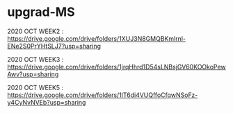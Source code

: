 # upgrad-MS


2020 OCT WEEK2 : https://drive.google.com/drive/folders/1XUJ3N8GMQBKmlrnl-ENe2S0PrYHtSLJ7?usp=sharing

2020 OCT WEEK3 : https://drive.google.com/drive/folders/1jrqHhrd1D54sLNBsjGV60KOOkoPewAwv?usp=sharing

2020 OCT WEEK5 : https://drive.google.com/drive/folders/1lT6di4VUQffoCfqwNSoFz-y4CyNvNVEb?usp=sharing
